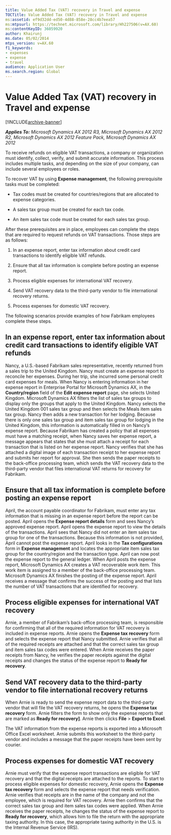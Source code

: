 ```yaml
---
title: Value Added Tax (VAT) recovery in Travel and expense
TOCTitle: Value Added Tax (VAT) recovery in Travel and expense
ms:assetid: ef9d32dd-ed50-4d88-858e-28cc4b7eea57
ms:mtpsurl: https://technet.microsoft.com/library/Hh227506(v=AX.60)
ms:contentKeyID: 36059920
author: Khairunj
ms.date: 05/02/2014
mtps_version: v=AX.60
f1_keywords:
- expenses
- expense
- travel
audience: Application User
ms.search.region: Global
---
```


# Value Added Tax (VAT) recovery in Travel and expense 


[!INCLUDE[archive-banner](includes/archive-banner.md)]


_**Applies To:** Microsoft Dynamics AX 2012 R3, Microsoft Dynamics AX 2012 R2, Microsoft Dynamics AX 2012 Feature Pack, Microsoft Dynamics AX 2012_

To receive refunds on eligible VAT transactions, a company or organization must identify, collect, verify, and submit accurate information. This process includes multiple tasks, and depending on the size of your company, can include several employees or roles.

To recover VAT by using **Expense management**, the following prerequisite tasks must be completed:

  - Tax codes must be created for countries/regions that are allocated to expense categories.

  - A sales tax group must be created for each tax code.

  - An item sales tax code must be created for each sales tax group.

After these prerequisites are in place, employees can complete the steps that are required to request refunds on VAT transactions. Those steps are as follows:

1.  In an expense report, enter tax information about credit card transactions to identify eligible VAT refunds.

2.  Ensure that all tax information is complete before posting an expense report.

3.  Process eligible expenses for international VAT recovery.

4.  Send VAT recovery data to the third-party vendor to file international recovery returns.

5.  Process expenses for domestic VAT recovery.

The following scenarios provide examples of how Fabrikam employees complete these steps.

## In an expense report, enter tax information about credit card transactions to identify eligible VAT refunds

Nancy, a U.S.-based Fabrikam sales representative, recently returned from a sales trip to the United Kingdom. Nancy must create an expense report to reconcile her expenses. During her trip, she incurred some personal credit card expenses for meals. When Nancy is entering information in her expense report in Enterprise Portal for Microsoft Dynamics AX, in the **Country/region** field of the **Edit expense report** page, she selects United Kingdom. Microsoft Dynamics AX filters the list of sales tax groups to display only the groups that apply to the United Kingdom. Nancy selects the United Kingdom 001 sales tax group and then selects the Meals item sales tax group. Nancy then adds a new transaction for her lodging. Because there is only one sales tax group and item sales tax group for lodging in the United Kingdom, this information is automatically filled in on Nancy’s expense report. Because Fabrikam has created a policy that all expenses must have a matching receipt, when Nancy saves her expense report, a message appears that states that she must attach a receipt for each transaction that is listed on her expense report. Nancy verifies that she has attached a digital image of each transaction receipt to her expense report and submits her report for approval. She then sends the paper receipts to the back-office processing team, which sends the VAT recovery data to the third-party vendor that files international VAT returns for recovery for Fabrikam.

## Ensure that all tax information is complete before posting an expense report

April, the account payable coordinator for Fabrikam, must enter any tax information that is missing in an expense report before the report can be posted. April opens the **Expense report details** form and sees Nancy’s approved expense report. April opens the expense report to view the details of the transactions. April sees that Nancy did not enter an item sales tax group for one of the transactions. Because this information is not provided, April cannot post the expense report. April looks in the **Tax configurations** form in **Expense management** and locates the appropriate item sales tax group for the country/region and the transaction type. April can now post the expense report to the general ledger. When April posts the expense report, Microsoft Dynamics AX creates a VAT recoverable work item. This work item is assigned to a member of the back-office processing team. Microsoft Dynamics AX finishes the posting of the expense report. April receives a message that confirms the success of the posting and that lists the number of VAT transactions that are identified for recovery.

## Process eligible expenses for international VAT recovery

Arnie, a member of Fabrikam’s back-office processing team, is responsible for confirming that all of the required information for VAT recovery is included in expense reports. Arnie opens the **Expense tax recovery** form and selects the expense report that Nancy submitted. Arnie verifies that all of the required receipts are attached and that the correct sales tax group and item sales tax codes were entered. When Arnie receives the paper receipts from Nancy, he verifies the paper receipts against the digital receipts and changes the status of the expense report to **Ready for recovery**.

## Send VAT recovery data to the third-party vendor to file international recovery returns

When Arnie is ready to send the expense report data to the third-party vendor that will file the VAT recovery returns, he opens the **Expense tax recovery** form. Arnie filters the form to show only the expense reports that are marked as **Ready for recovery\]**. Arnie then clicks **File** \> **Export to Excel**.

The VAT information from the expense reports is exported into a Microsoft Office Excel worksheet. Arnie submits this worksheet to the third-party vendor and includes a message that the paper receipts have been sent by courier.

## Process expenses for domestic VAT recovery

Arnie must verify that the expense report transactions are eligible for VAT recovery and that the digital receipts are attached to the reports. To start to process eligible expenses for domestic recovery, Arnie opens the **Expense tax recovery** form and selects the expense report that needs verification. Arnie verifies that receipts are in the name of the company and not the employee, which is required for VAT recovery. Arnie then confirms that the correct sales tax group and item sales tax codes were applied. When Arnie receives the paper receipts, he changes the status of the expense report to **Ready for recovery**, which allows him to file the return with the appropriate taxing authority. In this case, the appropriate taxing authority in the U.S. is the Internal Revenue Service (IRS).

  


